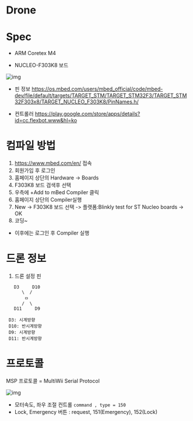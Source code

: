 # Drone


# Spec
- ARM Coretex M4

- NUCLEO-F303K8 보드

![img](https://os.mbed.com/media/uploads/bcostm/nucleo_f303k8_2017_10_10.png)


- 핀 정보
 https://os.mbed.com/users/mbed_official/code/mbed-dev/file/default/targets/TARGET_STM/TARGET_STM32F3/TARGET_STM32F303x8/TARGET_NUCLEO_F303K8/PinNames.h/
 
 - 컨트롤러
 https://play.google.com/store/apps/details?id=cc.flexbot.www&hl=ko 
 
 
 # 컴파일 방법
 
 1. https://www.mbed.com/en/ 접속
 2. 회원가입 후 로그인
 3. 홈페이지 상단의 Hardware -> Boards
 4. F303K8 보드 검색후 선택
 5. 우측에 +Add to mBed Compiler 클릭
 6. 홈페이지 상단의 Compiler실행
 7. New -> F303K8 보드 선택 -> 플랫폼:Blinkly test for ST Nucleo boards -> OK 
 8. 코딩~
 
 
 - 이후에는 로그인 후 Compiler 실행
 
 
 # 드론 정보
 
 1. 드론 설정 핀
```
   D3     D10 
      \  /  
       ㅁ  
      /  \ 
   D11     D9

 D3: 시계방향
 D10: 반시계방향
 D9: 시계방향
 D11: 반시계방향
```
  
 # 프로토콜
 
 MSP 프로토콜 = MultiWii Serial Protocol
 
 ![img](https://img1.daumcdn.net/thumb/R1920x0/?fname=http%3A%2F%2Fcfile4.uf.tistory.com%2Fimage%2F23494F455910B4CC0EE24C)

 - 모터속도, 좌우 조절 컨트롤 `command , type = 150 `
 - Lock, Emergency 버튼 : request, 151(Emergency), 152(Lock)
 
